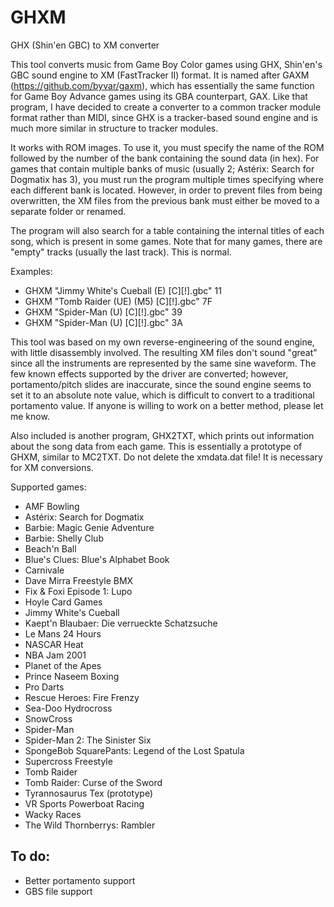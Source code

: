 # GHXM
GHX (Shin'en GBC) to XM converter


This tool converts music from Game Boy Color games using GHX, Shin'en's GBC sound engine to XM (FastTracker II) format. It is named after GAXM (https://github.com/byvar/gaxm), which has essentially the same function for Game Boy Advance games using its GBA counterpart, GAX. Like that program, I have decided to create a converter to a common tracker module format rather than MIDI, since GHX is a tracker-based sound engine and is much more similar in structure to tracker modules.

It works with ROM images. To use it, you must specify the name of the ROM followed by the number of the bank containing the sound data (in hex).
For games that contain multiple banks of music (usually 2; Astérix: Search for Dogmatix has 3), you must run the program multiple times specifying where each different bank is located. However, in order to prevent files from being overwritten, the XM files from the previous bank must either be moved to a separate folder or renamed.

The program will also search for a table containing the internal titles of each song, which is present in some games. Note that for many games, there are "empty" tracks (usually the last track). This is normal.

Examples:
* GHXM "Jimmy White's Cueball (E) [C][!].gbc" 11
* GHXM "Tomb Raider (UE) (M5) [C][!].gbc" 7F
* GHXM "Spider-Man (U) [C][!].gbc" 39
* GHXM "Spider-Man (U) [C][!].gbc" 3A

This tool was based on my own reverse-engineering of the sound engine, with little disassembly involved. The resulting XM files don't sound "great" since all the instruments are represented by the same sine waveform. The few known effects supported by the driver are converted; however, portamento/pitch slides are inaccurate, since the sound engine seems to set it to an absolute note value, which is difficult to convert to a traditional portamento value. If anyone is willing to work on a better method, please let me know.

Also included is another program, GHX2TXT, which prints out information about the song data from each game. This is essentially a prototype of GHXM, similar to MC2TXT. Do not delete the xmdata.dat file! It is necessary for XM conversions.

Supported games:
  * AMF Bowling
  * Astérix: Search for Dogmatix
  * Barbie: Magic Genie Adventure
  * Barbie: Shelly Club
  * Beach'n Ball
  * Blue's Clues: Blue's Alphabet Book
  * Carnivale
  * Dave Mirra Freestyle BMX
  * Fix & Foxi Episode 1: Lupo
  * Hoyle Card Games
  * Jimmy White's Cueball
  * Kaept'n Blaubaer: Die verrueckte Schatzsuche
  * Le Mans 24 Hours
  * NASCAR Heat
  * NBA Jam 2001
  * Planet of the Apes
  * Prince Naseem Boxing
  * Pro Darts
  * Rescue Heroes: Fire Frenzy
  * Sea-Doo Hydrocross
  * SnowCross
  * Spider-Man
  * Spider-Man 2: The Sinister Six
  * SpongeBob SquarePants: Legend of the Lost Spatula
  * Supercross Freestyle
  * Tomb Raider
  * Tomb Raider: Curse of the Sword
  * Tyrannosaurus Tex (prototype)
  * VR Sports Powerboat Racing
  * Wacky Races
  * The Wild Thornberrys: Rambler

## To do:
  * Better portamento support
  * GBS file support
